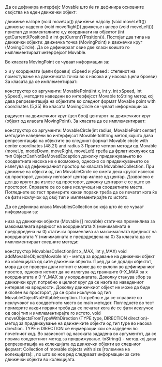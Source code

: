 Да се дефинира интерфејс Movable што ќе ги дефинира основните својства на еден движечки објект:

движење нагоре (void moveUp())
движење надолу (void moveLeft())
движење надесно (void moveRight())
движење налево (void moveLeft())
пристап до моменталните x,y координати на објектот (int getCurrentXPosition() и int getCurrentYPosition()).
Постојат два типа на движечки објекти: движечка точка (MovingPoint) и движечки круг (MovingCircle). Да се дефинираат овие две класи коишто го имплементираат интерфејсот Movable.

Во класата MovingPoint се чуваат информации за:

x и y координати (цели броеви)
xSpeed и ySpeed : степенот на поместување на движечката точка во x насока и y насока (цели броеви)
За класата да се имплементираат:

конструктор со аргументи: MovablePoint(int x, int y, int xSpeed, int ySpeed),
методите наведени во интерфејсот Movable
toString метод кој дава репрезентација на објектите во следнот формат Movable point with coordinates (5,35)
Во класата MovingCircle се чуваат информации за:

радиусот на движечкиот круг (цел број)
центарот на движечкиот круг (објект од класата MovingPoint).
За класата да се имплементираат:

конструктор со аргументи: MovableCircle(int radius, MovablePoint center)
методите наведени во интерфејсот Movable
toString метод којшто дава репрезентација на објектите во следниот формат Movable circle with center coordinates (48,21) and radius 3
Првите четири методи од Movable (moveUp, modeDown, moveRight, moveLeft) треба да фрлат исклучок од тип ObjectCanNotBeMovedException доколку придвижувањето во соодветната насока не е возможно, односно со придвижувањето се излегува од дефинираниот простор во класата MovablesCollection. При движење на објекти од тип MovableCircle се смета дека кругот излегол од просторот, доколку неговиот центар излезе од центар. Дозволено е дел до кругот да излезе од просторот, доколку центарот е се уште во просторот. Справете се со овие исклучоци на соодветните места. Погледнете во тест примерите какви пораки треба да се печатат кога ќе се фати исклучок од овој тип и имплементирајте го истото.

Да се дефинира класа MovablesCollection во која што ќе се чуваат информации за:

низа од движечки објекти (Movable [] movable)
статичка променлива за максималната вредност на координатата X (минималната е предодредена на 0)
статичка променлива за максималната вредност на координатата Y (минималната е предодредена на 0)
За класата да се имплементираат следните методи:

конструктор MovablesCollection(int x_MAX, int y_MAX)
void addMovableObject(Movable m) - метод за додавање на движечки објект во колекцијата од сите движечки објекти. Пред да се додади објектот, мора да се провери дали истиот е може да се вклопи во дефинираниот простор, односно истиот да не излегува од границите 0-X_MAX за x координатата и 0-Y_MAX за y координатата. Доколку станува збор за движечки круг, потребно е целиот круг да се наоѓа во наведениот интервал на вредности. Доколку движечкиот објект не може да биде вклопен во просторот, да се фрли исклучок од тип MovableObjectNotFittableException. Потребно е да се справите со исклучокот на соодветното место во main методот. Погледнете во тест примерите какви пораки треба да се печатат кога ќе се фати исклучок од овој тип и имплементирајте го истото.
void moveObjectsFromTypeWithDirection (TYPE type, DIRECTION direction)- метод за придвижување на движечките објекти од тип type во насока direction. TYPE и DIRECTION се енумерации кои се задедени во почетниот код. Во зависност од насоката зададена во аргументот, да се повика соодветниот метод за придвижување.
toString() - метод кој дава репрезентација на колекцијата од движечки објекти во следниот формат: Collection of movable objects with size [големина на колекцијата]: , по што во нов ред следуваат информации за сите движечки објекти во колекцијата.